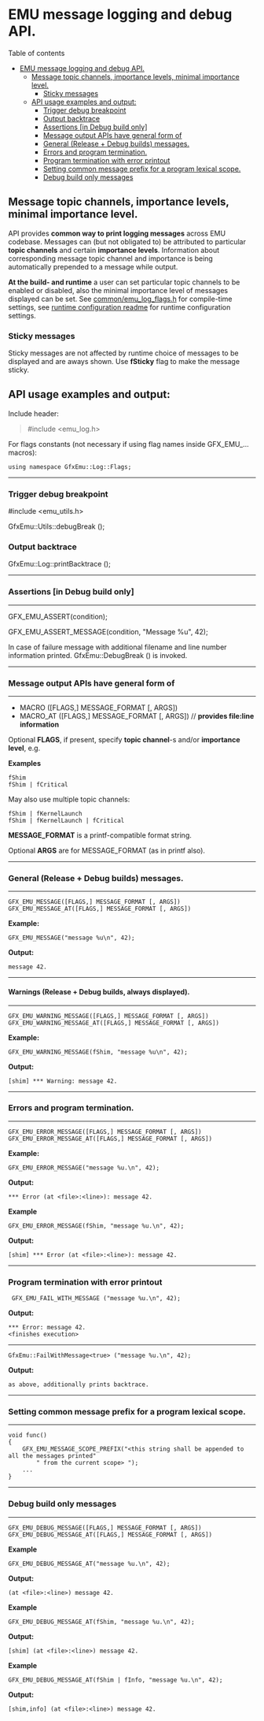 # EMU message logging and debug API.

 Table of contents

- [EMU message logging and debug API.](#emu-message-logging-and-debug-api)
  - [Message topic channels, importance levels, minimal importance level.](#message-topic-channels-importance-levels-minimal-importance-level)
    - [Sticky messages](#sticky-messages)
  - [API usage examples and output:](#api-usage-examples-and-output)
    - [Trigger debug breakpoint](#trigger-debug-breakpoint)
    - [Output backtrace](#output-backtrace)
    - [Assertions [in Debug build only]](#assertions-in-debug-build-only)
    - [Message output APIs have general form of](#message-output-apis-have-general-form-of)
    - [General (Release + Debug builds) messages.](#general-release--debug-builds-messages)
    - [Errors and program termination.](#errors-and-program-termination)
    - [Program termination with error printout](#program-termination-with-error-printout)
    - [Setting common message prefix for a program lexical scope.](#setting-common-message-prefix-for-a-program-lexical-scope)
    - [Debug build only messages](#debug-build-only-messages)

## Message topic channels, importance levels, minimal importance level.

API provides **common way to print logging messages** across EMU codebase.
Messages can (but not obligated to) be attributed to particular **topic channels** and certain **importance levels**.
Information about corresponding message topic channel and importance is being automatically prepended to a message while output.

**At the build- and runtime** a user can set particular topic channels to be enabled or disabled, also the minimal importance level of messages displayed can be set. See [common/emu_log_flags.h](./common/emu_log_flags.h) for compile-time settings,
see [runtime configuration readme](./README_CONFIG.md) for runtime configuration settings.

### Sticky messages

Sticky messages are not affected by runtime choice of messages to be displayed and are aways shown.
Use **fSticky** flag to make the message sticky.

## API usage examples and output:

Include header:

>    #include <emu_log.h>

For flags constants (not necessary if using flag names inside GFX_EMU_... macros):

    using namespace GfxEmu::Log::Flags;

----
### Trigger debug breakpoint

   #include <emu_utils.h>

   GfxEmu::Utils::debugBreak ();
    

### Output backtrace

   GfxEmu::Log::printBacktrace ();


----
### Assertions [in Debug build only]
----

   GFX_EMU_ASSERT(condition);

   GFX_EMU_ASSERT_MESSAGE(condition, "Message %u", 42);

In case of failure message with additional filename and line number information printed. GfxEmu::DebugBreak () is invoked.

----
### Message output APIs have general form of 
----

- MACRO ([FLAGS,] MESSAGE_FORMAT [, ARGS])
- MACRO_AT ([FLAGS,] MESSAGE_FORMAT [, ARGS]) // **provides file:line information**

Optional **FLAGS**, if present, specify **topic channel**-s and/or **importance level**, e.g.

**Examples**

    fShim
    fShim | fCritical

May also use multiple topic channels:

    fShim | fKernelLaunch
    fShim | fKernelLaunch | fCritical


**MESSAGE_FORMAT** is a printf-compatible format string.

Optional **ARGS** are for MESSAGE_FORMAT (as in printf also).

----
### General (Release + Debug builds) messages.
----

    GFX_EMU_MESSAGE([FLAGS,] MESSAGE_FORMAT [, ARGS])
    GFX_EMU_MESSAGE_AT([FLAGS,] MESSAGE_FORMAT [, ARGS])

**Example:** 

    GFX_EMU_MESSAGE("message %u\n", 42);

**Output:** 

    message 42.

----
#### Warnings (Release + Debug builds, always displayed).
----

    GFX_EMU_WARNING_MESSAGE([FLAGS,] MESSAGE_FORMAT [, ARGS])
    GFX_EMU_WARNING_MESSAGE_AT([FLAGS,] MESSAGE_FORMAT [, ARGS])

**Example:** 

    GFX_EMU_WARNING_MESSAGE(fShim, "message %u\n", 42);

**Output:**

    [shim] *** Warning: message 42.

----
### Errors and program termination.
----

    GFX_EMU_ERROR_MESSAGE([FLAGS,] MESSAGE_FORMAT [, ARGS])
    GFX_EMU_ERROR_MESSAGE_AT([FLAGS,] MESSAGE_FORMAT [, ARGS])

**Example:**

    GFX_EMU_ERROR_MESSAGE("message %u.\n", 42);

**Output:**

    *** Error (at <file>:<line>): message 42.

**Example**

    GFX_EMU_ERROR_MESSAGE(fShim, "message %u.\n", 42);

**Output:**

    [shim] *** Error (at <file>:<line>): message 42.

----
### Program termination with error printout

     GFX_EMU_FAIL_WITH_MESSAGE ("message %u.\n", 42);

**Output:**

    *** Error: message 42.
    <finishes execution>

----
    GfxEmu::FailWithMessage<true> ("message %u.\n", 42);

**Output:** 

    as above, additionally prints backtrace.

----
### Setting common message prefix for a program lexical scope.
----

    void func()
    {
        GFX_EMU_MESSAGE_SCOPE_PREFIX("<this string shall be appended to all the messages printed"
            " from the current scope> ");
        ...
    }

----
### Debug build only messages
----

    GFX_EMU_DEBUG_MESSAGE([FLAGS,] MESSAGE_FORMAT [, ARGS])
    GFX_EMU_DEBUG_MESSAGE_AT([FLAGS,] MESSAGE_FORMAT [, ARGS])
    
**Example**

    GFX_EMU_DEBUG_MESSAGE_AT("message %u.\n", 42);

**Output:**

    (at <file>:<line>) message 42.

**Example**

    GFX_EMU_DEBUG_MESSAGE_AT(fShim, "message %u.\n", 42);

**Output:**

    [shim] (at <file>:<line>) message 42.

**Example**

    GFX_EMU_DEBUG_MESSAGE_AT(fShim | fInfo, "message %u.\n", 42);

**Output:**

    [shim,info] (at <file>:<line>) message 42.

